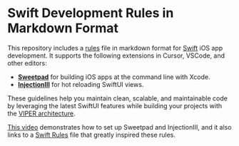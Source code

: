 # Swift Development Rules in Markdown Format

This repository includes a [rules](swiftrules.md) file in markdown format for [Swift](https://www.swift.org) iOS app development. It supports the following extensions in Cursor, VSCode, and other editors:

- **[Sweetpad](https://sweetpad.hyzyla.dev)** for building iOS apps at the command line with Xcode.
- **[InjectionIII](https://github.com/johnno1962/InjectionIII)** for hot reloading SwiftUI views.

These guidelines help you maintain clean, scalable, and maintainable code by leveraging the latest SwiftUI features while building your projects with the [VIPER architecture](https://medium.com/@pinarkocak/understanding-viper-pattern-619fa9a0b1f1). 

[This video](https://www.youtube.com/watch?v=s7BVmsZSmWQ) demonstrates how to set up Sweetpad and InjectionIII, and it also links to a [Swift Rules](https://www.rayfernando.ai/swift-cursor-rules) file that greatly inspired these rules.

